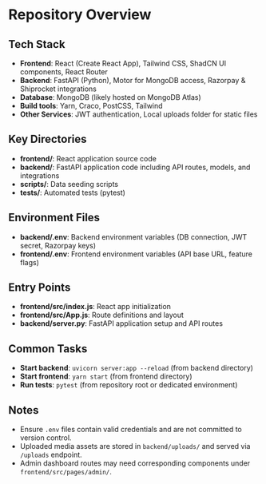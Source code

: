 # Repository Overview

## Tech Stack
- **Frontend**: React (Create React App), Tailwind CSS, ShadCN UI components, React Router
- **Backend**: FastAPI (Python), Motor for MongoDB access, Razorpay & Shiprocket integrations
- **Database**: MongoDB (likely hosted on MongoDB Atlas)
- **Build tools**: Yarn, Craco, PostCSS, Tailwind
- **Other Services**: JWT authentication, Local uploads folder for static files

## Key Directories
- **frontend/**: React application source code
- **backend/**: FastAPI application code including API routes, models, and integrations
- **scripts/**: Data seeding scripts
- **tests/**: Automated tests (pytest)

## Environment Files
- **backend/.env**: Backend environment variables (DB connection, JWT secret, Razorpay keys)
- **frontend/.env**: Frontend environment variables (API base URL, feature flags)

## Entry Points
- **frontend/src/index.js**: React app initialization
- **frontend/src/App.js**: Route definitions and layout
- **backend/server.py**: FastAPI application setup and API routes

## Common Tasks
- **Start backend**: `uvicorn server:app --reload` (from backend directory)
- **Start frontend**: `yarn start` (from frontend directory)
- **Run tests**: `pytest` (from repository root or dedicated environment)

## Notes
- Ensure `.env` files contain valid credentials and are not committed to version control.
- Uploaded media assets are stored in `backend/uploads/` and served via `/uploads` endpoint.
- Admin dashboard routes may need corresponding components under `frontend/src/pages/admin/`.